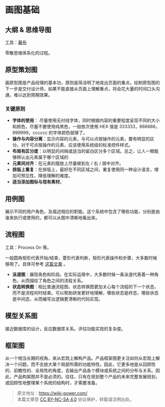 # 画图基础

## 大纲 & 思维导图

工具：[幕布](https://mubu.com/)

零散思维体系化的过程。

## 原型策划图

画原型图是产品经理的基本功，原则是简洁明了地突出页面的重点。绘制原型图的下一步是交付设计师，如果不能直接从页面上理解重点，将会花大量的时间口头沟通，难以达到预期效果。

### 关键原则

- **字体的使用**： 尽量使用无衬线字体，同时根据内容的重要程度呈现不同的大小和颜色，尽量不要使用纯黑色，一般依次使用 HEX 值是 333333，666666，999999，cccccc 的字体颜色就够了。
- **操作与内容分离**：显示内容的元素，与可以点按操作的元素，要有明显的区分。对于可点按操作的元素，应该使用系统级的标准控件样式。
- **布局有区分度**：以明显的间隔或适当的留白区分多个区域。总之，让人一眼能够辨认出元素属于哪个区域的
- **元素间对齐**：在元素的摆放上尽量做到左 / 右 / 居中对齐。
- **排版上重复**：在排版上，最好在不同区域之间，重复使用同一种设计语言，增加可预见性，降低理解的难度。
- **适当添加图标与现有素材**。

## 用例图

展示不同的用户角色，及描述相应的职能。这个系统中包含了哪些功能，分别是由谁来执行或使用的，都可以从图中清晰地看出来。

## 流程图

工具：Process On 等。

一般圆角矩形代表开始/结束，菱形代表判断，矩形代表操作和步骤，大多数时候够用了。具体可参考 [这篇文章](http://www.sohu.com/a/236178167_505826) 。

- **泳道图**：展现角色和阶段。在实际运用中，大多数时候一条泳道代表着一种角色，从而描绘了角色之间的流程关系。
- **状态转换图**：相比普通流程图，状态转换图更加关心每个流程的下一个状态，而不是流程何时结束。可以帮助研发更好地理解，哪些状态是终态，哪些状态是中间态，从而编写出逻辑更清晰的代码实现。

## **模型关系图**

接近数据库的设计，反应数据库关系。评估功能实现的复杂度。

## 框架图

从一个相当长期的视角，来从宏观上解构产品。产品框架图更关注如何从宏观上解决一个问题，而不去放大某个局部所需的功能特性。因此，它更多地是从回顾性的、前瞻性的、全局性的角度，去输出产品各个模块或系统之间的分布与关系。因此，产品构架图并不是必须的。往往，只有在规划整个产品的未来完整发展规划，或回顾性地整理某个系统的结构时，才需要准备。

> 原文地址：<https://wiki-power.com/>  
> 本篇文章受 [CC BY-NC-SA 4.0](https://creativecommons.org/licenses/by/4.0/deed.zh) 协议保护，转载请注明出处。
